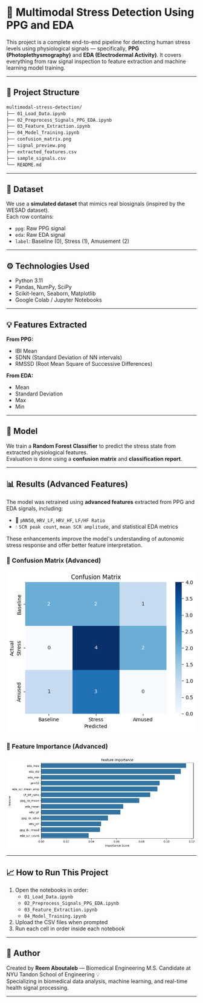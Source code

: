 # 🧠 Multimodal Stress Detection Using PPG and EDA

This project is a complete end-to-end pipeline for detecting human stress levels using physiological signals — specifically, **PPG (Photoplethysmography)** and **EDA (Electrodermal Activity)**. It covers everything from raw signal inspection to feature extraction and machine learning model training.

---

## 📂 Project Structure

```bash
multimodal-stress-detection/
├── 01_Load_Data.ipynb
├── 02_Preprocess_Signals_PPG_EDA.ipynb
├── 03_Feature_Extraction.ipynb
├── 04_Model_Training.ipynb
├── confusion_matrix.png
├── signal_preview.png
├── extracted_features.csv
├── sample_signals.csv
└── README.md
```

---

## 🧪 Dataset

We use a **simulated dataset** that mimics real biosignals (inspired by the WESAD dataset).  
Each row contains:
- `ppg`: Raw PPG signal  
- `eda`: Raw EDA signal  
- `label`: Baseline (0), Stress (1), Amusement (2)

---

## ⚙️ Technologies Used

- Python 3.11  
- Pandas, NumPy, SciPy  
- Scikit-learn, Seaborn, Matplotlib  
- Google Colab / Jupyter Notebooks

---

## 💡 Features Extracted

**From PPG:**
- IBI Mean  
- SDNN (Standard Deviation of NN intervals)  
- RMSSD (Root Mean Square of Successive Differences)

**From EDA:**
- Mean  
- Standard Deviation  
- Max  
- Min

---

## 🤖 Model

We train a **Random Forest Classifier** to predict the stress state from extracted physiological features.  
Evaluation is done using a **confusion matrix** and **classification report**.

---
## 📊 Results (Advanced Features)

The model was retrained using **advanced features** extracted from PPG and EDA signals, including:

- 💓 `pNN50`, `HRV_LF`, `HRV_HF`, `LF/HF Ratio`  
- 💧 `SCR peak count`, `mean SCR amplitude`, and statistical EDA metrics

These enhancements improve the model's understanding of autonomic stress response and offer better feature interpretation.

### 🔽 Confusion Matrix (Advanced)
![Confusion Matrix](confusion_matrix_advanced.png)

### 🔽 Feature Importance (Advanced)
![Feature Importance](feature_importance_advanced.png)

---

## 📈 How to Run This Project

1. Open the notebooks in order:
   - `01_Load_Data.ipynb`
   - `02_Preprocess_Signals_PPG_EDA.ipynb`
   - `03_Feature_Extraction.ipynb`
   - `04_Model_Training.ipynb`
2. Upload the CSV files when prompted  
3. Run each cell in order inside each notebook

---

## 💖 Author

Created by **Reem Aboutaleb** — Biomedical Engineering M.S. Candidate at NYU Tandon School of Engineering 💡  
Specializing in biomedical data analysis, machine learning, and real-time health signal processing.

---
